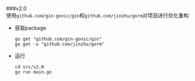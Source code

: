 ###v2.0   
使用`github.com/gin-gonic/gin`和`github.com/jinzhu/gorm`对项目进行优化重构

* 获取package
    ```
    go get "github.com/gin-gonic/gin"
    go get -u "github.com/jinzhu/gorm"
    ```

* 运行
    ```
    cd src/v2.0
    go run main.go
    ```
